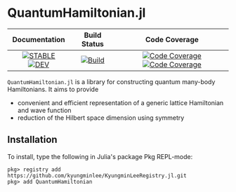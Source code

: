 # QuantumHamiltonian.jl

| **Documentation** | **Build Status** | **Code Coverage** |
|:-----------------:|:----------------:|:-----------------:|
| [![**STABLE**][docs-stable-img]][docs-stable-url] [![**DEV**][docs-dev-img]][docs-dev-url] | [![Build][githubaction-img]][githubaction-url] | [![Code Coverage][codecov-main-img]][codecov-url] [![Code Coverage][codecov-dev-img]][codecov-url] |

`QuantumHamiltonian.jl` is a library for constructing quantum many-body Hamiltonians. It aims to provide
- convenient and efficient representation of a generic lattice Hamiltonian and wave function
- reduction of the Hilbert space dimension using symmetry

## Installation

To install, type the following in Julia's package Pkg REPL-mode:
```julia-repl
pkg> registry add https://github.com/kyungminlee/KyungminLeeRegistry.jl.git
pkg> add QuantumHamiltonian
```

[docs-stable-img]: https://img.shields.io/badge/docs-stable-blue.svg
[docs-stable-url]: http://kyungminlee.org/QuantumHamiltonian.jl/stable
[docs-dev-img]: https://img.shields.io/badge/docs-dev-blue.svg
[docs-dev-url]: http://kyungminlee.org/QuantumHamiltonian.jl/dev

[githubaction-img]: https://github.com/kyungminlee/QuantumHamiltonian.jl/workflows/Build/badge.svg
[githubaction-url]: https://github.com/kyungminlee/QuantumHamiltonian.jl/actions?query=workflow%3ABuild

[codecov-main-img]: https://codecov.io/gh/kyungminlee/QuantumHamiltonian.jl/branch/main/graph/badge.svg?token=JJ2CEJKWO5
[codecov-dev-img]: https://codecov.io/gh/kyungminlee/QuantumHamiltonian.jl/branch/dev/graph/badge.svg?token=JJ2CEJKWO5
[codecov-url]: https://codecov.io/gh/kyungminlee/QuantumHamiltonian.jl
